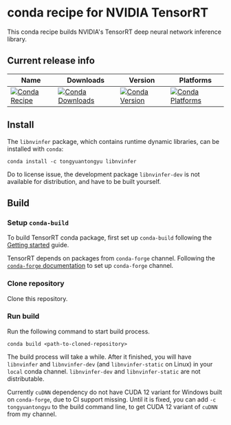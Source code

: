 # conda recipe for NVIDIA TensorRT

This conda recipe builds NVIDIA's TensorRT deep neural network inference library.

## Current release info

| Name | Downloads | Version | Platforms |
| --- | --- | --- | --- |
| [![Conda Recipe](https://img.shields.io/badge/recipe-tensorrt-green.svg)](https://anaconda.org/tongyuantongyu/libnvinfer) | [![Conda Downloads](https://img.shields.io/conda/dn/tongyuantongyu/libnvinfer.svg)](https://anaconda.org/tongyuantongyu/libnvinfer) | [![Conda Version](https://img.shields.io/conda/vn/tongyuantongyu/libnvinfer.svg)](https://anaconda.org/tongyuantongyu/libnvinfer) | [![Conda Platforms](https://img.shields.io/conda/pn/tongyuantongyu/libnvinfer.svg)](https://anaconda.org/tongyuantongyu/libnvinfer) |

## Install

The `libnvinfer` package, which contains runtime dynamic libraries, can be installed with `conda`:

```
conda install -c tongyuantongyu libnvinfer
```

Do to license issue, the development package `libnvinfer-dev` is not available for distribution, and have to be built yourself.

## Build

### Setup `conda-build`

To build TensorRT conda package, first set up `conda-build` following the [Getting started](https://docs.conda.io/projects/conda-build/en/stable/user-guide/getting-started.html) guide.

TensorRT depends on packages from `conda-forge` channel. Following the [`conda-forge` documentation](https://conda-forge.org/docs/user/introduction.html#how-can-i-install-packages-from-conda-forge) to
set up `conda-forge` channel.

### Clone repository

Clone this repository.

### Run build

Run the following command to start build process.

```
conda build <path-to-cloned-repository>
```

The build process will take a while. After it finished, you will have `libnvinfer` and `libnvinfer-dev` (and `libnvinfer-static` on Linux) in your `local` conda channel. `libnvinfer-dev` and `libnvinfer-static` are not distributable.

Currently `cuDNN` dependency do not have CUDA 12 variant for Windows built on `conda-forge`, due to CI support missing. Until it is fixed, you can add `-c tongyuantongyu` to the build command line, to get CUDA 12 variant of `cuDNN` from my channel.
